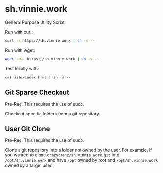 # sh.vinnie.work
General Purpose Utility Script

Run with curl:

```sh
curl -s https://sh.vinnie.work | sh -s --
```

Run with wget:

```sh
wget -qO- https://sh.vinnie.work | sh -s --
```

Test locally with:

```
cat site/index.html | sh -s --
```

## Git Sparse Checkout

Pre-Req: This requires the use of sudo.

Checkout specific folders from a git repository.

## User Git Clone

Pre-Req: This requires the use of sudo.

Clone a git repository into a folder not owned by the user. For example, if you wanted to clone `crazychenz/sh.vinnie.work.git` into `/opt/sh.vinnie.work` and have `/opt` owned by root and `/opt/sh.vinnie.work` owned by a target user.